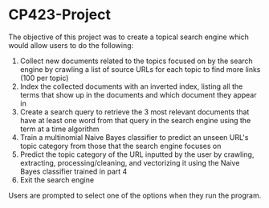 # CP423-Project

The objective of this project was to create a topical search engine which would allow users to do the following:
  1. Collect new documents related to the topics focused on by the search engine by crawling a list of source URLs for each topic to find more links (100 per topic)
  2. Index the collected documents with an inverted index, listing all the terms that show up in the documents and which document they appear in
  3. Create a search query to retrieve the 3 most relevant documents that have at least one word from that query in the search engine using the term at a time algorithm
  4. Train a multinomial Naive Bayes classifier to predict an unseen URL's topic category from those that the search engine focuses on
  5. Predict the topic category of the URL inputted by the user by crawling, extracting, processing/cleaning, and vectorizing it using the Naive Bayes classifier trained in part 4
  6. Exit the search engine

Users are prompted to select one of the options when they run the program.
